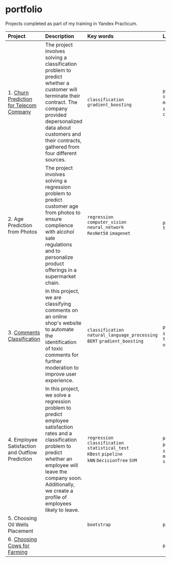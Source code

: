 # portfolio
Projects completed as part of my training in Yandex Practicum.

|Project|Description|Key words|Libraries|
|:--|:--|:--|:--|
|1. [Churn Prediction for Telecom Company](https://github.com/A-Yordanova/portfolio/tree/main/1.%20Churn%20Prediction%20for%20Telecom%20Company)|The project involves solving a classification problem to predict whether a customer will terminate their contract. The company provided depersonalized data about customers and their contracts, gathered from four different sources.|`classification` <br> `gradient_boosting`|`pandas` `sklearn` `seaborn` `matplotlib` `phik` `skimpy` `lightgbm` `catboost`|
|2. Age Prediction from Photos|The project involves solving a regression problem to predict customer age from photos to ensure complience with alcohol sale regulations and to personalize product offerings in a supermarket chain.|`regression` <br> `computer_vision` <br> `neural_network` <br> `ResNet50` `imagenet`|`pandas` `tensorflow.keras`|
|3. [Comments Classification](https://github.com/A-Yordanova/portfolio/tree/main/3.%20Comments%20Classification)|In this project, we are classifying comments on an online shop's website to automate the identification of toxic comments for further moderation to improve user experience.|`classification` <br> `natural_language_processing` <br> `BERT` `gradient_boosting`|`pandas` `numpy` `sklearn` `torch` `transformers` `nltk` `xgboost`|
|4. Employee Satisfaction and Outflow Prediction|In this project, we solve a regression problem to predict employee satisfaction rates and a classification problem to predict whether an employee will leave the company soon. Additionally, we create a profile of employees likely to leave.|`regression` <br> `classification` <br> `statistical_test` <br> `KBest` `pipeline` <br> `kNN` `DecisionTree` `SVM`|`pandas` `numpy` `phik` `statmodels` `scipy` `sklearn` `matplotlib` `seaborn`|
|5. Choosing Oil Wells Placement||`bootstrap`|`pandas`|
|6. [Choosing Cows for Farming](https://github.com/A-Yordanova/portfolio/tree/main/6.%20Choosing%20Cows%20for%20Farming)|||`pandas`|
